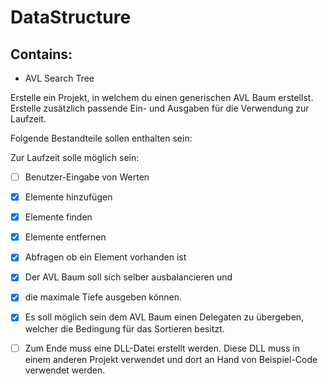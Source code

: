 # DataStructure
## Contains: 

- AVL Search Tree

Erstelle ein Projekt, in welchem du einen generischen AVL Baum erstellst. Erstelle zusätzlich passende Ein- und Ausgaben für die Verwendung zur Laufzeit.

Folgende Bestandteile sollen enthalten sein:

Zur Laufzeit solle möglich sein:
- [ ] Benutzer-Eingabe von Werten
- [x] Elemente hinzufügen
- [x] Elemente finden
- [x] Elemente entfernen
- [x] Abfragen ob ein Element vorhanden ist
- [x] Der AVL Baum soll sich selber ausbalancieren und 
- [x] die maximale Tiefe ausgeben können.
- [x] Es soll möglich sein dem AVL Baum einen Delegaten zu übergeben, welcher die Bedingung für das Sortieren besitzt.

- [ ] Zum Ende muss eine DLL-Datei erstellt werden. Diese DLL muss in einem anderen Projekt verwendet und dort an Hand von Beispiel-Code verwendet werden.
